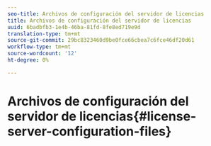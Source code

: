```yaml
---
seo-title: Archivos de configuración del servidor de licencias
title: Archivos de configuración del servidor de licencias
uuid: 6badbfb3-1e4b-46ba-81fd-8fe8ed719e9d
translation-type: tm+mt
source-git-commit: 29bc8323460d9be0fce66cbea7c6fce46df20d61
workflow-type: tm+mt
source-wordcount: '12'
ht-degree: 0%

---
```



# Archivos de configuración del servidor de licencias{#license-server-configuration-files}

